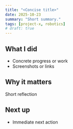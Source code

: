 ```yaml
---
title: "<Concise title>"
date: 2025-10-23
summary: "Short summary."
tags: [project-x, robotics]
# draft: true
---
```


## What I did
- Concrete progress or work
- Screenshots or links

## Why it matters
Short reflection

## Next up
- Immediate next action
